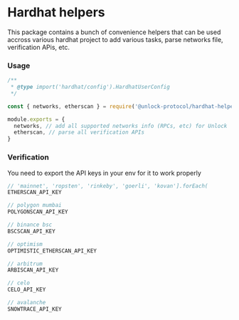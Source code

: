 # Hardhat helpers

This package contains a bunch of convenience helpers that can be used accross various hardhat project to add various tasks, parse networks file, verification APis, etc.

### Usage

```js
/**
 * @type import('hardhat/config').HardhatUserConfig
 */

const { networks, etherscan } = require('@unlock-protocol/hardhat-helpers')

module.exports = {
  networks, // add all supported networks info (RPCs, etc) for Unlock
  etherscan, // parse all verification APIs
}
```

### Verification

You need to export the API keys in your env for it to work properly

```js
// 'mainnet', 'ropsten', 'rinkeby', 'goerli', 'kovan'].forEach(
ETHERSCAN_API_KEY

// polygon mumbai
POLYGONSCAN_API_KEY

// binance bsc
BSCSCAN_API_KEY

// optimism
OPTIMISTIC_ETHERSCAN_API_KEY

// arbitrum
ARBISCAN_API_KEY

// celo
CELO_API_KEY

// avalanche
SNOWTRACE_API_KEY
```
